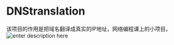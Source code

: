 # DNStranslation
该项目的作用是把域名翻译成真实的IP地址，网络编程课上的小项目。![enter description here](https://github.com/yuheng19981212/DNStranslation/blob/master/DNStranslation.png)